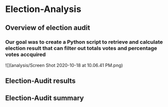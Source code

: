 # Election-Analysis

## Overview of election audit

### Our goal was to create a Python script to retrieve and calculate election result that can filter out totals votes and percentage votes accquired
![](analysis/Screen Shot 2020-10-18 at 10.06.41 PM.png)
## Election-Audit results

###

## Election-Audit summary
